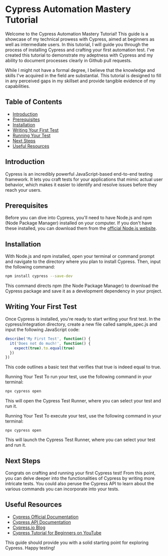 # Cypress Automation Mastery Tutorial

Welcome to the Cypress Automation Mastery Tutorial! This guide is a showcase of my technical prowess with Cypress, aimed at beginners as well as intermediate users. In this tutorial, I will guide you through the process of installing Cypress and crafting your first automation test. I've created this tutorial to demonstrate my adeptness with Cypress and my ability to document processes clearly in Github pull requests.

While I might not have a formal degree, I believe that the knowledge and skills I've acquired in the field are substantial. This tutorial is designed to fill in any perceived gaps in my skillset and provide tangible evidence of my capabilities.

## Table of Contents
- [Introduction](#introduction)
- [Prerequisites](#prerequisites)
- [Installation](#installation)
- [Writing Your First Test](#writing-your-first-test)
- [Running Your Test](#running-your-test)
- [Next Steps](#next-steps)
- [Useful Resources](#useful-resources)

## Introduction

Cypress is an incredibly powerful JavaScript-based end-to-end testing framework. It lets you craft tests for your applications that mimic actual user behavior, which makes it easier to identify and resolve issues before they reach your users.

## Prerequisites

Before you can dive into Cypress, you'll need to have Node.js and npm (Node Package Manager) installed on your computer. If you don't have these installed, you can download them from the [official Node.js website](https://nodejs.org/en/download/).

## Installation

With Node.js and npm installed, open your terminal or command prompt and navigate to the directory where you plan to install Cypress. Then, input the following command:

```bash
npm install cypress --save-dev
```

This command directs npm (the Node Package Manager) to download the Cypress package and save it as a development dependency in your project.

## Writing Your First Test

Once Cypress is installed, you're ready to start writing your first test. In the cypress/integration directory, create a new file called sample_spec.js and input the following JavaScript code:

```javascript
describe('My First Test', function() {
  it('Does not do much!', function() {
    expect(true).to.equal(true)
  })
})
```

This code outlines a basic test that verifies that true is indeed equal to true.

Running Your Test
To run your test, use the following command in your terminal:

```bash
npx cypress open
```

This will open the Cypress Test Runner, where you can select your test and run it.

Running Your Test To execute your test, use the following command in your terminal:

```
npx cypress open
```

This will launch the Cypress Test Runner, where you can select your test and run it.

## Next Steps

Congrats on crafting and running your first Cypress test! From this point, you can delve deeper into the functionalities of Cypress by writing more intricate tests. You could also peruse the Cypress API to learn about the various commands you can incorporate into your tests.

## Useful Resources

- [Cypress Official Documentation](https://docs.cypress.io/)
- [Cypress API Documentation](https://docs.cypress.io/api/api/table-of-contents.html)
- [Cypress.io Blog](https://www.cypress.io/blog/)
- [Cypress Tutorial for Beginners on YouTube](https://www.youtube.com/watch?v=CYcdT-tOvB0&list=PLhW3qG5bs-L9LTfxZ5LEBiM1WFfvX3dJo)

This guide should provide you with a solid starting point for exploring Cypress. Happy testing!


